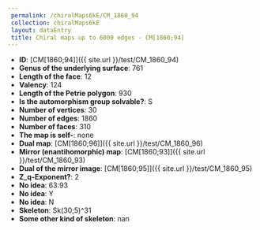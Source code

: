 ```yaml
--- 
 permalink: /chiralMaps6kE/CM_1860_94 
 collection: chiralMaps6kE
 layout: dataEntry
 title: Chiral maps up to 6000 edges - CM[1860;94]
---
```


- **ID**: [CM[1860;94]]({{ site.url }}/test/CM_1860_94)
- **Genus of the underlying surface**: 761
- **Length of the face**: 12
- **Valency**: 124
- **Length of the Petrie polygon**: 930
- **Is the automorphism group solvable?**: S
- **Number of vertices**: 30
- **Number of edges**: 1860
- **Number of faces**: 310
- **The map is self-**: none
- **Dual map**: [CM[1860;96]]({{ site.url }}/test/CM_1860_96)
- **Mirror (enantihomorphic) map**: [CM[1860;93]]({{ site.url }}/test/CM_1860_93)
- **Dual of the mirror image**: [CM[1860;95]]({{ site.url }}/test/CM_1860_95)
- **Z_q-Exponent?**: 2
- **No idea**:  63:93
- **No idea**: Y
- **No idea**: N
- **Skeleton**: Sk(30;5)^31
- **Some other kind of skeleton**: nan
